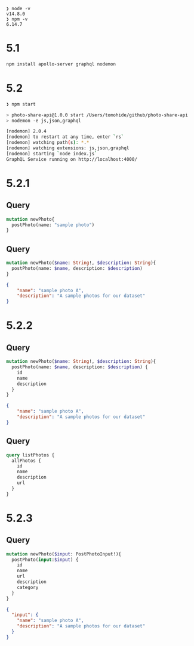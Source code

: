 ```
❯ node -v                                  
v14.8.0
❯ npm -v                                   
6.14.7
```

# 5.1
```bash
npm install apollo-server graphql nodemon
```

# 5.2
```bash
❯ npm start

> photo-share-api@1.0.0 start /Users/tomohide/github/photo-share-api
> nodemon -e js,json,graphql

[nodemon] 2.0.4
[nodemon] to restart at any time, enter `rs`
[nodemon] watching path(s): *.*
[nodemon] watching extensions: js,json,graphql
[nodemon] starting `node index.js`
GraphQL Service running on http://localhost:4000/
```

# 5.2.1
## Query
```graphql
mutation newPhoto{
  postPhoto(name: "sample photo")
}
```
## Query
```graphql
mutation newPhoto($name: String!, $description: String){
  postPhoto(name: $name, description: $description)
}
```
```json
{
    "name": "sample photo A",
  	"description": "A sample photos for our dataset"
}
```

# 5.2.2
## Query
```graphql
mutation newPhoto($name: String!, $description: String){
  postPhoto(name: $name, description: $description) {
    id
    name
    description
  }
}
```
```json
{
    "name": "sample photo A",
  	"description": "A sample photos for our dataset"
}
```
## Query
```graphql
query listPhotos {
  allPhotos {
    id
    name
    description
    url
  }
}
```

# 5.2.3
## Query
```graphql
mutation newPhoto($input: PostPhotoInput!){
  postPhoto(input:$input) {
    id
    name
    url
    description
    category
  }
}
```
```json
{
  "input": {
    "name": "sample photo A",
  	"description": "A sample photos for our dataset"
  }
}
```
